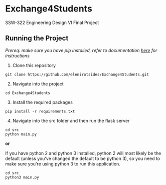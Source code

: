 # Exchange4Students

SSW-322 Engineering Design VI Final Project

## Running the Project

_Prereq: make sure you have pip installed, refer to documentation [here](https://pypi.org/project/pip/) for instructions_

1. Clone this repository

```
git clone https://github.com/elenirotsides/Exchange4Students.git
```

2. Navigate into the project

```
cd Exchange4Students
```

3. Install the required packages

```
pip install -r requirements.txt
```

4. Navigate into the src folder and then run the flask server

```
cd src
python main.py
```

**or**

If you have python 2 and python 3 installed, python 2 will most likely be the default (unless you've changed the default to be python 3), so you need to make sure you're using python 3 to run this application.

```
cd src
python3 main.py
```
